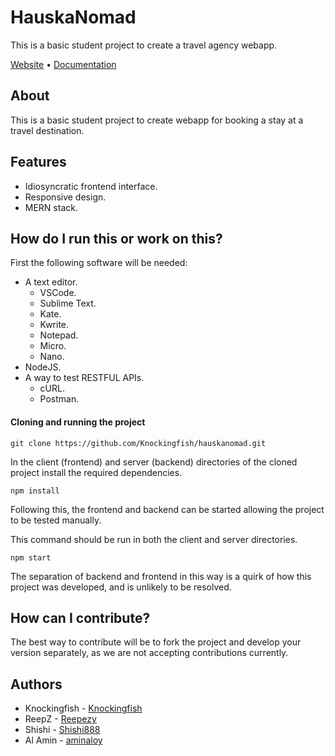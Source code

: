 # HauskaNomad
This is a basic student project to create a travel agency webapp.

[Website](https://hauskanomad-1.onrender.com/) • [Documentation](https://github.com/Knockingfish/hauskanomad/wiki)

About
---
This is a basic student project to create webapp for booking a stay at a travel destination.

Features
---
- Idiosyncratic frontend interface.
- Responsive design.
- MERN stack.
  
How do I run this or work on this?
---
First the following software will be needed:
- A text editor.
  - VSCode.
  - Sublime Text.
  - Kate.
  - Kwrite.
  - Notepad.
  - Micro.
  - Nano.
- NodeJS.
- A way to test RESTFUL APIs.
    - cURL.
    - Postman.
 
#### Cloning and running the project

```
git clone https://github.com/Knockingfish/hauskanomad.git
```

In the client (frontend) and server (backend) directories of the cloned project install the required dependencies.

```
npm install
```

Following this, the frontend and backend can be started allowing the project to be tested manually.

This command should be run in both the client and server directories.

```
npm start
```

The separation of backend and frontend in this way is a quirk of how this project was developed, and is unlikely to be resolved.

How can I contribute?
---
The best way to contribute will be to fork the project and develop your version separately, as we are not accepting contributions currently.

Authors
---
- Knockingfish - [Knockingfish](https://github.com/Knockingfish)
- ReepZ - [Reepezy](https://github.com/Reepezy)
- Shishi - [Shishi888](https://github.com/Shishi888)
- Al Amin - [aminaloy](https://github.com/aminalniloy)
